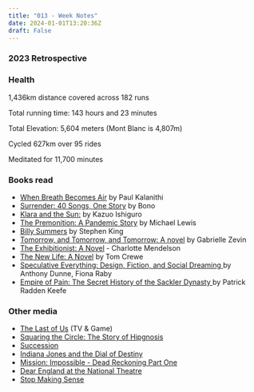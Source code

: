 ```yaml
---
title: "013 - Week Notes"
date: 2024-01-01T13:20:36Z
draft: False
---
```

### 2023 Retrospective 

### Health

1,436km distance covered across 182 runs

Total running time: 143 hours and 23 minutes

Total Elevation:  5,604 meters (Mont Blanc is 4,807m)

Cycled 627km over 95 rides

Meditated for 11,700 minutes

### Books read

- [When Breath Becomes Air](https://www.google.co.uk/books/edition/When_Breath_Becomes_Air/mtGpCgAAQBAJ?hl=en&gbpv=0) by Paul Kalanithi
- [Surrender: 40 Songs, One Story](https://books.google.co.uk/books?id=g0mNEAAAQBAJ&dq=surrender&hl=en&newbks=1&newbks_redir=0&sa=X&redir_esc=y) by Bono
- [Klara and the Sun:](https://books.google.co.uk/books?id=u7XrDwAAQBAJ&printsec=frontcover&dq=klara+and+the+sun&hl=en&newbks=1&newbks_redir=0&sa=X&ved=2ahUKEwiLw5D90rmDAxUJg_0HHYgSDMUQ6AF6BAgMEAI#v=onepage&q=klara%20and%20the%20sun&f=false) by Kazuo Ishiguro
- [The Premonition: A Pandemic Story](https://books.google.co.uk/books?id=2QQXEAAAQBAJ&printsec=frontcover&dq=The+premonition&hl=en&newbks=1&newbks_redir=0&sa=X&ved=2ahUKEwjGtbzI07mDAxWqgf0HHRQlBs0Q6AF6BAgMEAI#v=onepage&q=The%20premonition&f=false) by Michael Lewis
- [Billy Summers](https://books.google.co.uk/books?id=cnp5EAAAQBAJ&printsec=frontcover&dq=Billy+Summers&hl=en&newbks=1&newbks_redir=0&sa=X&redir_esc=y#v=onepage&q=Billy%20Summers&f=false) by Stephen King
- [Tomorrow, and Tomorrow, and Tomorrow: A novel](https://books.google.co.uk/books?id=JrpHEAAAQBAJ&dq=tomorrow+tomorrow&hl=en&newbks=1&newbks_redir=0&sa=X&ved=2ahUKEwjLxu6C1LmDAxUShf0HHXgLAo8Q6AF6BAgEEAI) by Gabrielle Zevin
- [The Exhibitionist: A Novel](https://books.google.co.uk/books?id=xlaBEAAAQBAJ&dq=The+Exhibitionist&hl=en&newbks=1&newbks_redir=0&sa=X&ved=2ahUKEwjTl7Gt1LmDAxWGnf0HHaxXA58Q6AF6BAgGEAI) - Charlotte Mendelson
- [The New Life: A Novel](https://books.google.co.uk/books?id=iMd0EAAAQBAJ&printsec=frontcover&dq=The+new+life+tom+crewe&hl=en&newbks=1&newbks_redir=0&sa=X&redir_esc=y#v=onepage&q=The%20new%20life%20tom%20crewe&f=false) by Tom Crewe
- [Speculative Everything: Design, Fiction, and Social Dreaming ](https://books.google.co.uk/books?id=9gQyAgAAQBAJ&printsec=frontcover&dq=Speculate+everything&hl=en&newbks=1&newbks_redir=0&sa=X&redir_esc=y#v=onepage&q=Speculate%20everything&f=false) by Anthony Dunne, Fiona Raby
- [Empire of Pain: The Secret History of the Sackler Dynasty ](https://books.google.co.uk/books?id=tN8OEAAAQBAJ&printsec=frontcover&dq=Empire+of+Pain&hl=en&newbks=1&newbks_redir=0&sa=X&ved=2ahUKEwiemqnB1rmDAxU3iv0HHeMsAOkQ6AF6BAgJEAI#v=onepage&q=Empire%20of%20Pain&f=false) by Patrick Radden Keefe

### Other media
- [The Last of Us](https://www.imdb.com/title/tt3581920/) (TV & Game)
- [Squaring the Circle: The Story of Hipgnosis](https://www.imdb.com/title/tt10850264/?ref_=nv_sr_srsg_0_tt_8_nm_0_q_squaring%2520the%2520c)
- [Succession](https://www.imdb.com/title/tt7660850/)
- [Indiana Jones and the Dial of Destiny](https://www.imdb.com/title/tt1462764/?ref_=nv_sr_srsg_0_tt_6_nm_2_q_indiana)
- [Mission: Impossible - Dead Reckoning Part One](https://www.imdb.com/title/tt9603212/?ref_=nv_sr_srsg_0_tt_8_nm_0_q_mission)
- [Dear England at the National Theatre](https://www.nationaltheatre.org.uk/productions/dear-england/)
- [Stop Making Sense](https://www.imdb.com/title/tt0088178/)